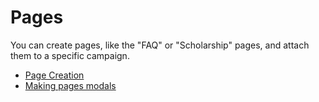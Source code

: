 # Pages

You can create pages, like the "FAQ" or "Scholarship" pages, and attach them to a specific campaign.

- [Page Creation](page-creation.md)
- [Making pages modals](making-pages-modals.md)
